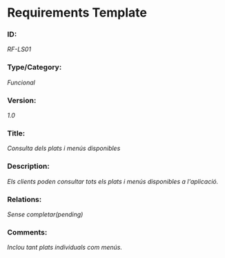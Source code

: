 # Requirements Template

### ID: 
_RF-LS01_

### Type/Category:
_Funcional_

### Version:
_1.0_

### Title: 
_Consulta dels plats i menús disponibles_

### Description: 
_Els clients poden consultar tots els plats i menús disponibles a l'aplicació._

### Relations: 
_Sense completar(pending)_

### Comments: 
_Inclou tant plats individuals com menús._
